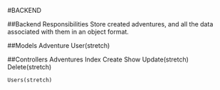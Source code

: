 #BACKEND

##Backend Responsibilities
    Store created adventures, and all the data associated with them in an object format.

##Models
    Adventure
    User(stretch)

##Controllers
    Adventures
        Index
        Create
        Show
        Update(stretch)
        Delete(stretch)

    Users(stretch)